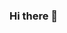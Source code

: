 ### Hi there 👋

<!--
**manav-1/manav-1** is a ✨ _special_ ✨ repository because its `README.md` (this file) appears on your GitHub profile.

Here are some ideas to get you started:

- 🔭 I’m currently working on : CardScanner Project, DrivingLicense Project
- 🌱 I’m currently learning : Python , Flask, Machine Learning, DataScience, Flutter
- 💬 Ask me about anything would love to discuss about it
- 📫 How to reach me : manav81101@gmail.com

-->
